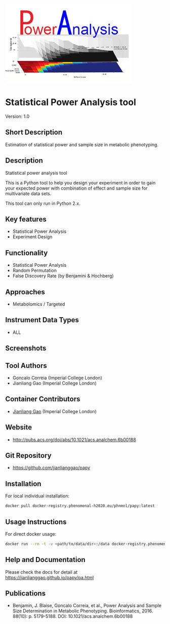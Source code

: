 ![Logo](PAPY_logo.gif)

# Statistical Power Analysis tool
Version: 1.0

## Short Description

Estimation of statistical power and sample size in metabolic phenotyping.

## Description

Statistical power analysis tool

This is a Python tool to help you design your experiment in order to gain your expected power with combination of effect and sample size for multivariate data sets.

This tool can only run in Python 2.x.



## Key features

- Statistical Power Analysis
- Experiment Design

## Functionality

- Statistical Power Analysis
- Random Permutation
- False Discovery Rate (by Benjamini & Hochberg)

## Approaches

- Metabolomics / Targeted

## Instrument Data Types

- ALL

## Screenshots


## Tool Authors

- Goncalo Correia (Imperial College London)
- Jianliang Gao (Imperial College London)

## Container Contributors

- [Jianliang Gao](https://github.com/jianlianggao) (Imperial College London)

## Website

- http://pubs.acs.org/doi/abs/10.1021/acs.analchem.6b00188


## Git Repository

- https://github.com/jianlianggao/papy

## Installation 

For local individual installation:

```bash
docker pull docker-registry.phenomenal-h2020.eu/phnmnl/papy:latest
```

## Usage Instructions

For direct docker usage:

```bash
docker run --rm -t -v <path/to/data/dir>:/data docker-registry.phenomenal-h2020.eu/phnmnl/papy /data/<testdata_input>.csv <exp_cols_from_input_data> <sample_size> <effect_size> <number of repeats> <outcome_type> <CPU number>
```

## Help and Documentation

Please check the docs for detail at https://jianlianggao.github.io/papy/pa.html

## Publications

- Benjamin, J. Blaise, Goncalo Correia, et al., Power Analysis and Sample Size Determination in Metabolic Phenotyping. Bioinformatics, 2016. 88(10): p. 5179-5188.
DOI: 10.1021/acs.analchem.6b00188

